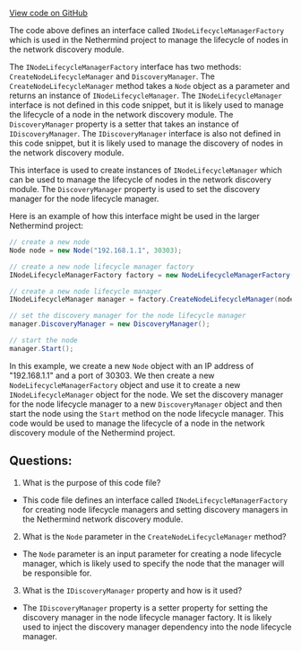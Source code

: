 [View code on GitHub](https://github.com/NethermindEth/nethermind/src/Nethermind/Nethermind.Network.Discovery/Lifecycle/INodeLifecycleManagerFactory.cs)

The code above defines an interface called `INodeLifecycleManagerFactory` which is used in the Nethermind project to manage the lifecycle of nodes in the network discovery module. 

The `INodeLifecycleManagerFactory` interface has two methods: `CreateNodeLifecycleManager` and `DiscoveryManager`. The `CreateNodeLifecycleManager` method takes a `Node` object as a parameter and returns an instance of `INodeLifecycleManager`. The `INodeLifecycleManager` interface is not defined in this code snippet, but it is likely used to manage the lifecycle of a node in the network discovery module. The `DiscoveryManager` property is a setter that takes an instance of `IDiscoveryManager`. The `IDiscoveryManager` interface is also not defined in this code snippet, but it is likely used to manage the discovery of nodes in the network discovery module.

This interface is used to create instances of `INodeLifecycleManager` which can be used to manage the lifecycle of nodes in the network discovery module. The `DiscoveryManager` property is used to set the discovery manager for the node lifecycle manager. 

Here is an example of how this interface might be used in the larger Nethermind project:

```csharp
// create a new node
Node node = new Node("192.168.1.1", 30303);

// create a new node lifecycle manager factory
INodeLifecycleManagerFactory factory = new NodeLifecycleManagerFactory();

// create a new node lifecycle manager
INodeLifecycleManager manager = factory.CreateNodeLifecycleManager(node);

// set the discovery manager for the node lifecycle manager
manager.DiscoveryManager = new DiscoveryManager();

// start the node
manager.Start();
```

In this example, we create a new `Node` object with an IP address of "192.168.1.1" and a port of 30303. We then create a new `NodeLifecycleManagerFactory` object and use it to create a new `INodeLifecycleManager` object for the node. We set the discovery manager for the node lifecycle manager to a new `DiscoveryManager` object and then start the node using the `Start` method on the node lifecycle manager. This code would be used to manage the lifecycle of a node in the network discovery module of the Nethermind project.
## Questions: 
 1. What is the purpose of this code file?
- This code file defines an interface called `INodeLifecycleManagerFactory` for creating node lifecycle managers and setting discovery managers in the Nethermind network discovery module.

2. What is the `Node` parameter in the `CreateNodeLifecycleManager` method?
- The `Node` parameter is an input parameter for creating a node lifecycle manager, which is likely used to specify the node that the manager will be responsible for.

3. What is the `IDiscoveryManager` property and how is it used?
- The `IDiscoveryManager` property is a setter property for setting the discovery manager in the node lifecycle manager factory. It is likely used to inject the discovery manager dependency into the node lifecycle manager.